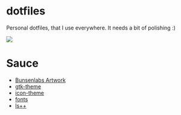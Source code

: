 # dotfiles
Personal dotfiles, that I use everywhere. It needs a bit of polishing :)

![](https://raw.githubusercontent.com/aktsbot/dotfiles/master/previews/clean.png)

# Sauce
 - [Bunsenlabs Artwork](https://forums.bunsenlabs.org/viewtopic.php?id=54)
 - [gtk-theme](https://github.com/BunsenLabs/bunsen-themes)
 - [icon-theme](https://yadi.sk/d/kVzafq1ptMV4R)
 - [fonts](https://github.com/whitelynx/artwiz-fonts-wl)
 - [ls++](https://github.com/trapd00r/ls--)

